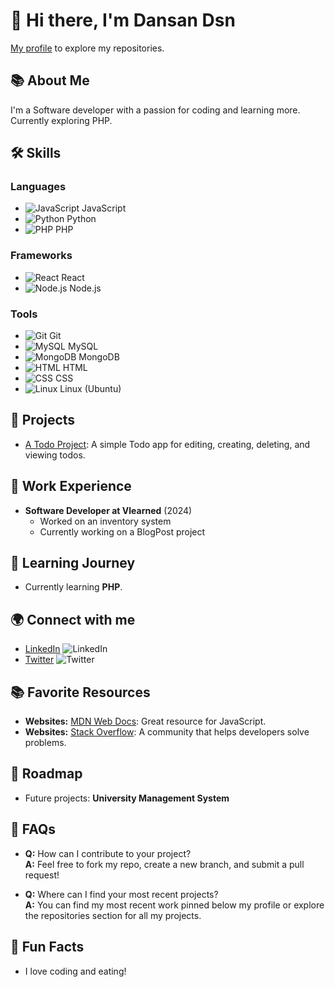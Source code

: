 # 👋 Hi there, I'm Dansan Dsn

[My profile](https://github.com/dansan-dsn?tab=repositories) to explore my repositories.

## 📚 About Me
I'm a Software developer with a passion for coding and learning more. Currently exploring PHP.

## 🛠️ Skills
### Languages
- ![JavaScript](https://img.shields.io/badge/JavaScript-F7DF1E?style=flat-square&logo=javascript&logoColor=black) JavaScript
- ![Python](https://img.shields.io/badge/Python-3776AB?style=flat-square&logo=python&logoColor=white) Python
- ![PHP](https://img.shields.io/badge/PHP-777BB4?style=flat-square&logo=php&logoColor=white) PHP

### Frameworks
- ![React](https://img.shields.io/badge/React-61DAFB?style=flat-square&logo=react&logoColor=black) React
- ![Node.js](https://img.shields.io/badge/Node.js-339933?style=flat-square&logo=nodedotjs&logoColor=white) Node.js

### Tools
- ![Git](https://img.shields.io/badge/Git-F05032?style=flat-square&logo=git&logoColor=white) Git
- ![MySQL](https://img.shields.io/badge/MySQL-005C84?style=flat-square&logo=mysql&logoColor=white) MySQL
- ![MongoDB](https://img.shields.io/badge/MongoDB-47A248?style=flat-square&logo=mongodb&logoColor=white) MongoDB
- ![HTML](https://img.shields.io/badge/HTML5-E34F26?style=flat-square&logo=html5&logoColor=white) HTML
- ![CSS](https://img.shields.io/badge/CSS3-1572B6?style=flat-square&logo=css3&logoColor=white) CSS
- ![Linux](https://img.shields.io/badge/Linux-FCC624?style=flat-square&logo=linux&logoColor=black) Linux (Ubuntu)

## 🌟 Projects
- [A Todo Project](https://github.com/dansan-dsn/Node-Todo): A simple Todo app for editing, creating, deleting, and viewing todos.

## 💼 Work Experience
- **Software Developer at Vlearned** (2024)
  - Worked on an inventory system
  - Currently working on a BlogPost project

## 📖 Learning Journey
- Currently learning **PHP**.

## 🌍 Connect with me
- [LinkedIn](https://www.linkedin.com/in/Dansan-d.s.n) ![LinkedIn](https://img.shields.io/badge/LinkedIn-0A66C2?style=flat-square&logo=linkedin&logoColor=white)
- [Twitter](https://twitter.com/dsn970) ![Twitter](https://img.shields.io/badge/Twitter-1DA1F2?style=flat-square&logo=twitter&logoColor=white)

## 📚 Favorite Resources
- **Websites:** [MDN Web Docs](https://developer.mozilla.org/en/): Great resource for JavaScript.
- **Websites:** [Stack Overflow](https://stackoverflow.com): A community that helps developers solve problems.

## 🚀 Roadmap
- Future projects: **University Management System**

## 💬 FAQs
- **Q:** How can I contribute to your project?  
  **A:** Feel free to fork my repo, create a new branch, and submit a pull request!
  
- **Q:** Where can I find your most recent projects?  
  **A:** You can find my most recent work pinned below my profile or explore the repositories section for all my projects.

## 🎉 Fun Facts
- I love coding and eating!
